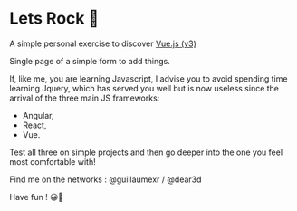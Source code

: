 # Lets Rock 🤘

A simple personal exercise to discover [Vue.js (v3)](https://v3.vuejs.org/)

Single page of a simple form to add things.

If, like me, you are learning Javascript, I advise you to avoid spending time learning Jquery, which has served you well but is now useless since the arrival of the three main JS frameworks:

- Angular,
- React,
- Vue.

Test all three on simple projects and then go deeper into the one you feel most comfortable with!

Find me on the networks : @guillaumexr / @dear3d

Have fun !
😀🤙
